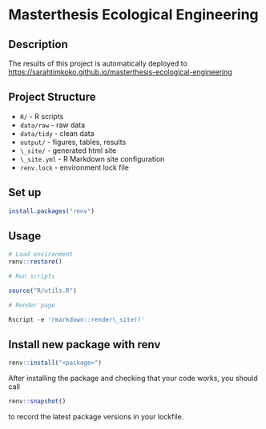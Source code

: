 # Masterthesis Ecological Engineering

## Description

The results of this project is automatically deployed to <https://sarahtimkoko.github.io/masterthesis-ecological-engineering>

## Project Structure

-   `R/` - R scripts
-   `data/raw` - raw data
-   `data/tidy` - clean data
-   `output/` - figures, tables, results
-   `\_site/` - generated html site
-   `\_site.yml` - R Markdown site configuration
-   `renv.lock` - environment lock file

## Set up

``` r
install.packages("renv")
```

## Usage

``` r
# Load environment
renv::restore()

# Run scripts

source("R/utils.R")

# Render page

Rscript -e 'rmarkdown::render\_site()'
```

## Install new package with renv

```r
renv::install("<package>")
```

After installing the package and checking that your code works, you should call 
```r
renv::snapshot()
``` 
to record the latest package versions in your lockfile. 

